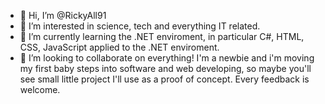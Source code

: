 - 👋 Hi, I’m @RickyAll91
- 👀 I’m interested in science, tech and everything IT related.
- 🌱 I’m currently learning the .NET enviroment, in particular C#, HTML, CSS, JavaScript applied to the .NET enviroment.
- 💞️ I’m looking to collaborate on everything! I'm a newbie and i'm moving my first baby steps into software and web developing, so maybe you'll see small little project I'll use as a proof of concept. Every feedback is welcome.

<!---
RickyAll91/RickyAll91 is a ✨ special ✨ repository because its `README.md` (this file) appears on your GitHub profile.
You can click the Preview link to take a look at your changes.
--->
